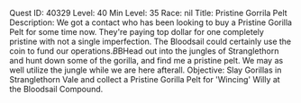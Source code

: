 Quest ID: 40329
Level: 40
Min Level: 35
Race: nil
Title: Pristine Gorrila Pelt
Description: We got a contact who has been looking to buy a Pristine Gorilla Pelt for some time now. They're paying top dollar for one completely pristine with not a single imperfection. The Bloodsail could certainly use the coin to fund our operations.$B$BHead out into the jungles of Stranglethorn and hunt down some of the gorilla, and find me a pristine pelt. We may as well utilize the jungle while we are here afterall.
Objective: Slay Gorillas in Stranglethorn Vale and collect a Pristine Gorilla Pelt for 'Wincing' Willy at the Bloodsail Compound.
